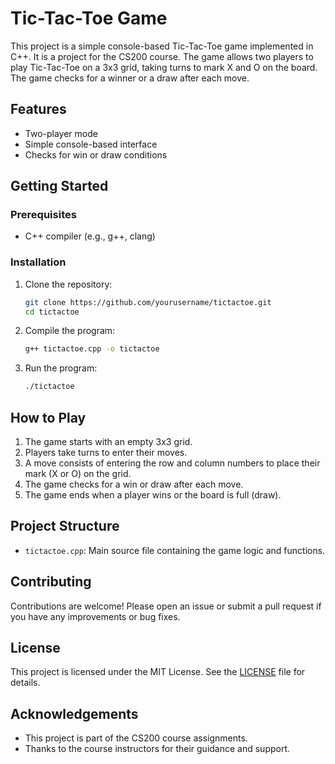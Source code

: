 # Tic-Tac-Toe Game

This project is a simple console-based Tic-Tac-Toe game implemented in C++. It is a project for the CS200 course. The game allows two players to play Tic-Tac-Toe on a 3x3 grid, taking turns to mark X and O on the board. The game checks for a winner or a draw after each move.

## Features

- Two-player mode
- Simple console-based interface
- Checks for win or draw conditions

## Getting Started

### Prerequisites

- C++ compiler (e.g., g++, clang)

### Installation

1. Clone the repository:

    ```bash
    git clone https://github.com/yourusername/tictactoe.git
    cd tictactoe
    ```

2. Compile the program:

    ```bash
    g++ tictactoe.cpp -o tictactoe
    ```

3. Run the program:

    ```bash
    ./tictactoe
    ```

## How to Play

1. The game starts with an empty 3x3 grid.
2. Players take turns to enter their moves.
3. A move consists of entering the row and column numbers to place their mark (X or O) on the grid.
4. The game checks for a win or draw after each move.
5. The game ends when a player wins or the board is full (draw).

## Project Structure

- `tictactoe.cpp`: Main source file containing the game logic and functions.

## Contributing

Contributions are welcome! Please open an issue or submit a pull request if you have any improvements or bug fixes.

## License

This project is licensed under the MIT License. See the [LICENSE](LICENSE) file for details.

## Acknowledgements

- This project is part of the CS200 course assignments.
- Thanks to the course instructors for their guidance and support.
